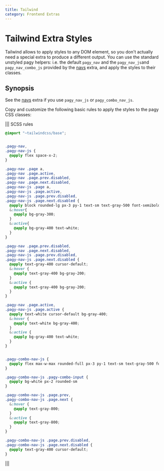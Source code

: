 ```yaml
---
title: Tailwind
category: Frontend Extras
---
```

# Tailwind Extra Styles

Tailwind allows to apply styles to any DOM element, so you don't actually need a special extra to produce a different output. You can use the standard unstyled pagy helpers: i.e. the default `pagy_nav` and the `pagy_nav_js`and `pagy_nav_combo_js` provided by the [navs](navs.md) extra, and apply the styles to their classes.

## Synopsis

See the [navs](navs.md) extra if you use `pagy_nav_js` or `pagy_combo_nav_js`.

Copy and customize the following basic rules to apply the styles to the pagy CSS classes:

||| SCSS rules
```scss
@import "~tailwindcss/base";


.pagy-nav,
.pagy-nav-js {
  @apply flex space-x-2;
}

.pagy-nav .page a,
.pagy-nav .page.active,
.pagy-nav .page.prev.disabled,
.pagy-nav .page.next.disabled,
.pagy-nav-js .page a,
.pagy-nav-js .page.active,
.pagy-nav-js .page.prev.disabled,
.pagy-nav-js .page.next.disabled {
  @apply block rounded-lg px-3 py-1 text-sm text-gray-500 font-semibold bg-gray-200 shadow-md;
  &:hover{
    @apply bg-gray-300;
  }
  &:active{
    @apply bg-gray-400 text-white;
  }
}

.pagy-nav .page.prev.disabled,
.pagy-nav .page.next.disabled,
.pagy-nav-js .page.prev.disabled,
.pagy-nav-js .page.next.disabled {
  @apply text-gray-400 cursor-default;
  &:hover {
    @apply text-gray-400 bg-gray-200;
  }
  &:active {
    @apply text-gray-400 bg-gray-200;
  }
}

.pagy-nav .page.active,
.pagy-nav-js .page.active {
  @apply text-white cursor-default bg-gray-400;
  &:hover {
    @apply text-white bg-gray-400;
  }
  &:active {
    @apply bg-gray-400 text-white;
  }
}


.pagy-combo-nav-js {
  @apply flex max-w-max rounded-full px-3 py-1 text-sm text-gray-500 font-semibold bg-gray-200 shadow-md;
}

.pagy-combo-nav-js .pagy-combo-input {
  @apply bg-white px-2 rounded-sm
}

.pagy-combo-nav-js .page.prev,
.pagy-combo-nav-js .page.next {
  &:hover {
    @apply text-gray-800;
  }
  &:active {
    @apply text-gray-800;
  }
}

.pagy-combo-nav-js .page.prev.disabled,
.pagy-combo-nav-js .page.next.disabled {
  @apply text-gray-400 cursor-default;
}
```
|||
